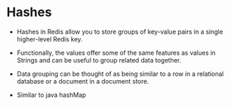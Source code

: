 # Hashes

- Hashes in Redis allow you to store groups of key-value pairs in a single
  higher-level Redis key.

- Functionally, the values offer some of the same features as values in Strings
  and can be useful to group related data together.

- Data grouping can be thought of as being similar to a row in a relational
  database or a document in a document store.

- Similar to java hashMap
